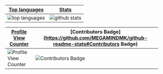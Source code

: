 |[Top languages](https://github.com/MEGAMINDMK/github-readme-stats#top-languages-card)|[Stats](https://github.com/MEGAMINDMK/github-readme-stats#github-stats-card)|
|-|-|
|![top languages](https://github-readme-stats.vercel.app/api/top-langs/?username=MEGAMINDMK&layout=compact&langs_count=6)|![github stats](https://github-readme-stats.vercel.app/api?username=MEGAMINDMK&count_private=true&show_icons=true&hide=issues)

|[Profile View Counter](https://github.com/MEGAMINDMK/github-readme-stats#Profile-View-Counter)|[Contributors Badge](https://github.com/MEGAMINDMK/github-readme-stats#Contributors Badge)|
|-|-|
|![Profile View Counter](https://komarev.com/ghpvc/?username=MEGAMINDMK)|![Contributors Badge](https://contrib.rocks/image?repo=MEGAMINDMK/phpfm)

